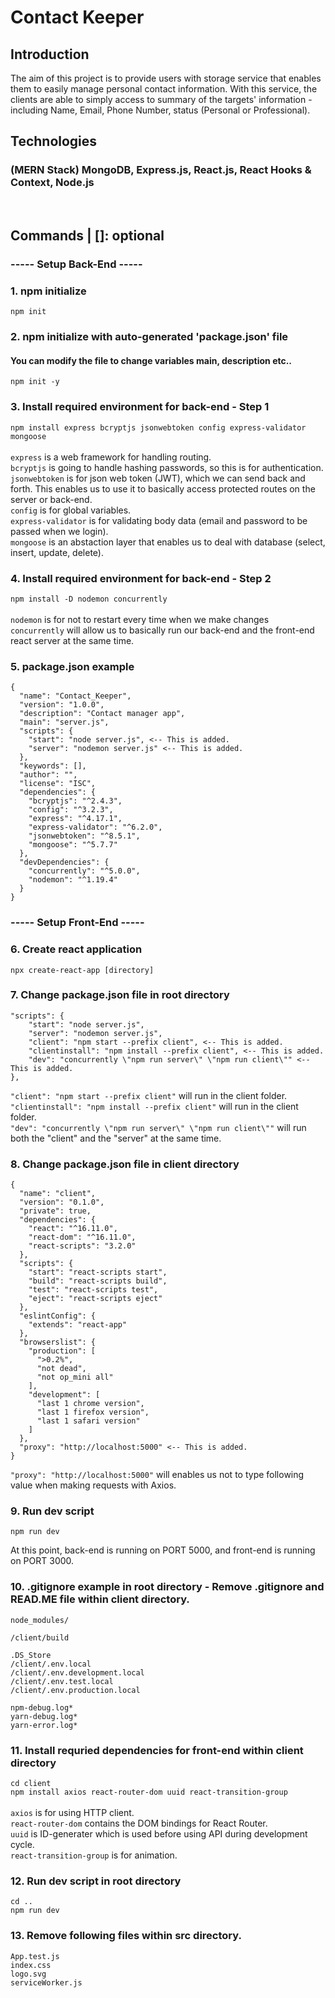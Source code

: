 # Contact Keeper
## Introduction
The aim of this project is to provide users with storage service that enables them to easily manage personal contact information.
With this service, the clients are able to simply access to summary of the targets' information - including Name, Email, Phone Number, status (Personal or Professional).

## Technologies
### (MERN Stack) MongoDB, Express.js, React.js, React Hooks & Context, Node.js
<br/>

## Commands | []: optional

### ----- Setup Back-End ----- 
### 1. npm initialize
```npm init```<br/>

### 2. npm initialize with auto-generated 'package.json' file
#### You can modify the file to change variables main, description etc..
```npm init -y```

### 3. Install required environment for back-end - Step 1
```npm install express bcryptjs jsonwebtoken config express-validator mongoose```<br/><br/>
```express``` is a web framework for handling routing.<br/>
```bcryptjs``` is going to handle hashing passwords, so this is for authentication.<br/>
```jsonwebtoken``` is for json web token (JWT), which we can send back and forth. This enables us to use it to basically access protected routes on the server or back-end.</br>
```config``` is for global variables.</br>
```express-validator``` is for validating body data (email and password to be passed when we login).<br/>
```mongoose``` is an abstaction layer that enables us to deal with database (select, insert, update, delete).

### 4. Install required environment for back-end - Step 2
```npm install -D nodemon concurrently```<br/><br/>
```nodemon``` is for not to restart every time when we make changes<br/>
```concurrently``` will allow us to basically run our back-end and the front-end react server at the same time.

### 5. package.json example
```
{
  "name": "Contact_Keeper",
  "version": "1.0.0",
  "description": "Contact manager app",
  "main": "server.js",
  "scripts": {
    "start": "node server.js", <-- This is added.
    "server": "nodemon server.js" <-- This is added.
  },
  "keywords": [],
  "author": "",
  "license": "ISC",
  "dependencies": {
    "bcryptjs": "^2.4.3",
    "config": "^3.2.3",
    "express": "^4.17.1",
    "express-validator": "^6.2.0",
    "jsonwebtoken": "^8.5.1",
    "mongoose": "^5.7.7"
  },
  "devDependencies": {
    "concurrently": "^5.0.0",
    "nodemon": "^1.19.4"
  }
}

``` 

### ----- Setup Front-End ----- 
### 6. Create react application
```npx create-react-app [directory]```

### 7. Change package.json file in root directory
```
"scripts": {
    "start": "node server.js",
    "server": "nodemon server.js",
    "client": "npm start --prefix client", <-- This is added.
    "clientinstall": "npm install --prefix client", <-- This is added.
    "dev": "concurrently \"npm run server\" \"npm run client\"" <-- This is added.
},
```

```"client": "npm start --prefix client"``` will run in the client folder.<br/>
```"clientinstall": "npm install --prefix client"``` will run in the client folder.<br/>
```"dev": "concurrently \"npm run server\" \"npm run client\""``` will run both the "client" and the "server" at the same time.

### 8. Change package.json file in client directory
```
{
  "name": "client",
  "version": "0.1.0",
  "private": true,
  "dependencies": {
    "react": "^16.11.0",
    "react-dom": "^16.11.0",
    "react-scripts": "3.2.0"
  },
  "scripts": {
    "start": "react-scripts start",
    "build": "react-scripts build",
    "test": "react-scripts test",
    "eject": "react-scripts eject"
  },
  "eslintConfig": {
    "extends": "react-app"
  },
  "browserslist": {
    "production": [
      ">0.2%",
      "not dead",
      "not op_mini all"
    ],
    "development": [
      "last 1 chrome version",
      "last 1 firefox version",
      "last 1 safari version"
    ]
  },
  "proxy": "http://localhost:5000" <-- This is added.
}
```

```"proxy": "http://localhost:5000"``` will enables us not to type following value when making requests with Axios.

### 9. Run dev script
```npm run dev```<br/>

At this point, back-end is running on PORT 5000, and front-end is running on PORT 3000.

### 10. .gitignore example in root directory - Remove .gitignore and READ.ME file within client directory.
```
node_modules/

/client/build

.DS_Store
/client/.env.local
/client/.env.development.local
/client/.env.test.local
/client/.env.production.local

npm-debug.log*
yarn-debug.log*
yarn-error.log*
```

### 11. Install requried dependencies for front-end within client directory
```cd client```<br/>
```npm install axios react-router-dom uuid react-transition-group```<br/><br/>
```axios``` is for using HTTP client.<br/>
```react-router-dom``` contains the DOM bindings for React Router.<br/>
```uuid``` is ID-generater which is used before using API during development cycle.<br/>
```react-transition-group``` is for animation.

### 12. Run dev script in root directory
```cd ..```<br/>
```npm run dev```<br/>

### 13. Remove following files within src directory.
```App.test.js```<br/>
```index.css```<br/>
```logo.svg```<br/>
```serviceWorker.js```
